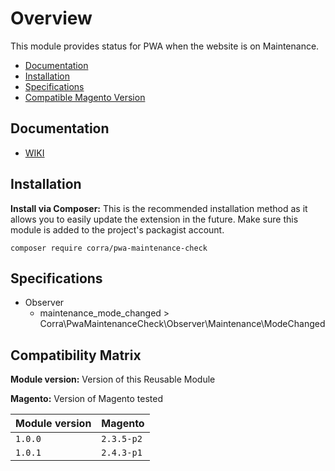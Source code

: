 # Overview

This module provides status for PWA when the website is on Maintenance. 

 - [Documentation](#markdown-header-documentation)
 - [Installation](#markdown-header-installation)
 - [Specifications](#markdown-header-specifications)
 - [Compatible Magento Version](#markdown-header-compatibility-matrix)

## Documentation

* [WIKI](https://corratech.jira.com/wiki/spaces/EKC/pages/2375418141/Pwa+Maintenance+Check)

## Installation

**Install via Composer:** This is the recommended installation method as it allows you to easily update the extension in the future. Make sure this module is added to the project's packagist account.

    composer require corra/pwa-maintenance-check

## Specifications

 - Observer
	- maintenance_mode_changed > Corra\PwaMaintenanceCheck\Observer\Maintenance\ModeChanged

## Compatibility Matrix

**Module version:** Version of this Reusable Module

**Magento:** Version of Magento tested

| Module version | Magento    |
|----------------|------------|
| `1.0.0`        | `2.3.5-p2` |
| `1.0.1`        | `2.4.3-p1` |

